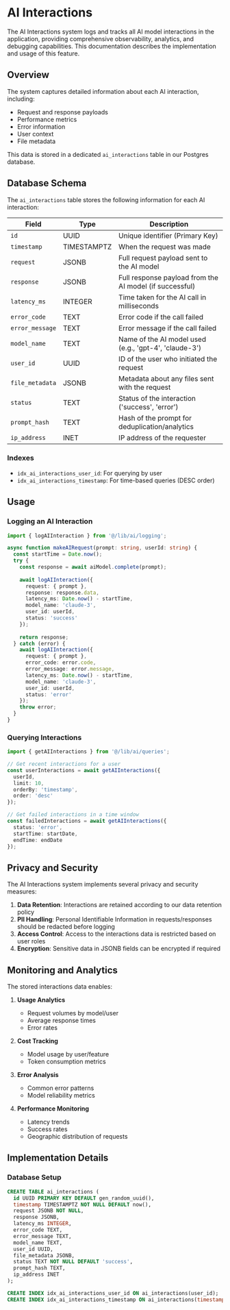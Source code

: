 # AI Interactions

The AI Interactions system logs and tracks all AI model interactions in the application, providing comprehensive observability, analytics, and debugging capabilities. This documentation describes the implementation and usage of this feature.

## Overview

The system captures detailed information about each AI interaction, including:

- Request and response payloads
- Performance metrics
- Error information
- User context
- File metadata

This data is stored in a dedicated `ai_interactions` table in our Postgres database.

## Database Schema

The `ai_interactions` table stores the following information for each AI interaction:

| Field | Type | Description |
|-------|------|-------------|
| `id` | UUID | Unique identifier (Primary Key) |
| `timestamp` | TIMESTAMPTZ | When the request was made |
| `request` | JSONB | Full request payload sent to the AI model |
| `response` | JSONB | Full response payload from the AI model (if successful) |
| `latency_ms` | INTEGER | Time taken for the AI call in milliseconds |
| `error_code` | TEXT | Error code if the call failed |
| `error_message` | TEXT | Error message if the call failed |
| `model_name` | TEXT | Name of the AI model used (e.g., 'gpt-4', 'claude-3') |
| `user_id` | UUID | ID of the user who initiated the request |
| `file_metadata` | JSONB | Metadata about any files sent with the request |
| `status` | TEXT | Status of the interaction ('success', 'error') |
| `prompt_hash` | TEXT | Hash of the prompt for deduplication/analytics |
| `ip_address` | INET | IP address of the requester |

### Indexes

- `idx_ai_interactions_user_id`: For querying by user
- `idx_ai_interactions_timestamp`: For time-based queries (DESC order)

## Usage

### Logging an AI Interaction

```typescript
import { logAIInteraction } from '@/lib/ai/logging';

async function makeAIRequest(prompt: string, userId: string) {
  const startTime = Date.now();
  try {
    const response = await aiModel.complete(prompt);
    
    await logAIInteraction({
      request: { prompt },
      response: response.data,
      latency_ms: Date.now() - startTime,
      model_name: 'claude-3',
      user_id: userId,
      status: 'success'
    });
    
    return response;
  } catch (error) {
    await logAIInteraction({
      request: { prompt },
      error_code: error.code,
      error_message: error.message,
      latency_ms: Date.now() - startTime,
      model_name: 'claude-3',
      user_id: userId,
      status: 'error'
    });
    throw error;
  }
}
```

### Querying Interactions

```typescript
import { getAIInteractions } from '@/lib/ai/queries';

// Get recent interactions for a user
const userInteractions = await getAIInteractions({
  userId,
  limit: 10,
  orderBy: 'timestamp',
  order: 'desc'
});

// Get failed interactions in a time window
const failedInteractions = await getAIInteractions({
  status: 'error',
  startTime: startDate,
  endTime: endDate
});
```

## Privacy and Security

The AI Interactions system implements several privacy and security measures:

1. **Data Retention**: Interactions are retained according to our data retention policy
2. **PII Handling**: Personal Identifiable Information in requests/responses should be redacted before logging
3. **Access Control**: Access to the interactions data is restricted based on user roles
4. **Encryption**: Sensitive data in JSONB fields can be encrypted if required

## Monitoring and Analytics

The stored interactions data enables:

1. **Usage Analytics**
   - Request volumes by model/user
   - Average response times
   - Error rates

2. **Cost Tracking**
   - Model usage by user/feature
   - Token consumption metrics

3. **Error Analysis**
   - Common error patterns
   - Model reliability metrics

4. **Performance Monitoring**
   - Latency trends
   - Success rates
   - Geographic distribution of requests

## Implementation Details

### Database Setup

```sql
CREATE TABLE ai_interactions (
  id UUID PRIMARY KEY DEFAULT gen_random_uuid(),
  timestamp TIMESTAMPTZ NOT NULL DEFAULT now(),
  request JSONB NOT NULL,
  response JSONB,
  latency_ms INTEGER,
  error_code TEXT,
  error_message TEXT,
  model_name TEXT,
  user_id UUID,
  file_metadata JSONB,
  status TEXT NOT NULL DEFAULT 'success',
  prompt_hash TEXT,
  ip_address INET
);

CREATE INDEX idx_ai_interactions_user_id ON ai_interactions(user_id);
CREATE INDEX idx_ai_interactions_timestamp ON ai_interactions(timestamp DESC);
```
